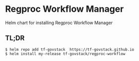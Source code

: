 # Regproc Workflow Manager

Helm chart for installing Regproc Workflow Manager

## TL;DR

```console
$ helm repo add tf-govstack  https://tf-govstack.github.io
$ helm install my-release tf-govstack/regproc-workflow
```

